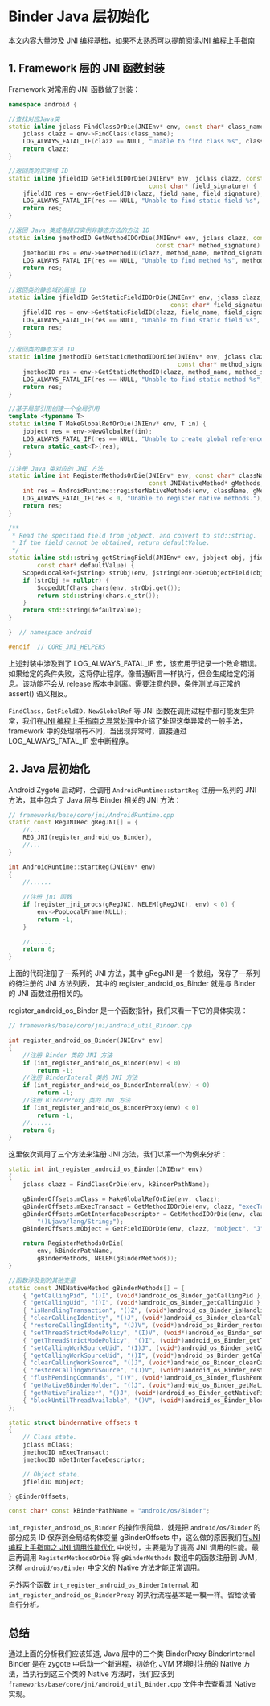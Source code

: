 # Binder Java 层初始化

本文内容大量涉及 JNI 编程基础，如果不太熟悉可以提前阅读[JNI 编程上手指南]()

## 1. Framework 层的 JNI 函数封装

Framework 对常用的 JNI 函数做了封装：

```c++
namespace android {

//查找对应Java类
static inline jclass FindClassOrDie(JNIEnv* env, const char* class_name) {
    jclass clazz = env->FindClass(class_name);
    LOG_ALWAYS_FATAL_IF(clazz == NULL, "Unable to find class %s", class_name);
    return clazz;
}

//返回类的实例域 ID
static inline jfieldID GetFieldIDOrDie(JNIEnv* env, jclass clazz, const char* field_name,
                                       const char* field_signature) {
    jfieldID res = env->GetFieldID(clazz, field_name, field_signature);
    LOG_ALWAYS_FATAL_IF(res == NULL, "Unable to find static field %s", field_name);
    return res;
}

//返回 Java 类或者接口实例非静态方法的方法 ID
static inline jmethodID GetMethodIDOrDie(JNIEnv* env, jclass clazz, const char* method_name,
                                         const char* method_signature) {
    jmethodID res = env->GetMethodID(clazz, method_name, method_signature);
    LOG_ALWAYS_FATAL_IF(res == NULL, "Unable to find method %s", method_name);
    return res;
}

//返回类的静态域的属性 ID
static inline jfieldID GetStaticFieldIDOrDie(JNIEnv* env, jclass clazz, const char* field_name,
                                             const char* field_signature) {
    jfieldID res = env->GetStaticFieldID(clazz, field_name, field_signature);
    LOG_ALWAYS_FATAL_IF(res == NULL, "Unable to find static field %s", field_name);
    return res;
}

//返回类的静态方法 ID
static inline jmethodID GetStaticMethodIDOrDie(JNIEnv* env, jclass clazz, const char* method_name,
                                               const char* method_signature) {
    jmethodID res = env->GetStaticMethodID(clazz, method_name, method_signature);
    LOG_ALWAYS_FATAL_IF(res == NULL, "Unable to find static method %s", method_name);
    return res;
}

//基于局部引用创建一个全局引用
template <typename T>
static inline T MakeGlobalRefOrDie(JNIEnv* env, T in) {
    jobject res = env->NewGlobalRef(in);
    LOG_ALWAYS_FATAL_IF(res == NULL, "Unable to create global reference.");
    return static_cast<T>(res);
}

//注册 Java 类对应的 JNI 方法
static inline int RegisterMethodsOrDie(JNIEnv* env, const char* className,
                                       const JNINativeMethod* gMethods, int numMethods) {
    int res = AndroidRuntime::registerNativeMethods(env, className, gMethods, numMethods);
    LOG_ALWAYS_FATAL_IF(res < 0, "Unable to register native methods.");
    return res;
}

/**
 * Read the specified field from jobject, and convert to std::string.
 * If the field cannot be obtained, return defaultValue.
 */
static inline std::string getStringField(JNIEnv* env, jobject obj, jfieldID fieldId,
        const char* defaultValue) {
    ScopedLocalRef<jstring> strObj(env, jstring(env->GetObjectField(obj, fieldId)));
    if (strObj != nullptr) {
        ScopedUtfChars chars(env, strObj.get());
        return std::string(chars.c_str());
    }
    return std::string(defaultValue);
}

}  // namespace android

#endif  // CORE_JNI_HELPERS

```

上述封装中涉及到了 LOG_ALWAYS_FATAL_IF 宏，该宏用于记录一个致命错误。如果给定的条件失败，这将停止程序。像普通断言一样执行，但会生成给定的消息。该功能不会从 release 版本中剥离。需要注意的是，条件测试与正常的 assert() 语义相反。

`FindClass，GetFieldID，NewGlobalRef` 等 JNI 函数在调用过程中都可能发生异常，我们在[JNI 编程上手指南之异常处理]()中介绍了处理这类异常的一般手法，framework 中的处理稍有不同，当出现异常时，直接通过 LOG_ALWAYS_FATAL_IF 宏中断程序。


## 2. Java 层初始化

Android Zygote 启动时，会调用 `AndroidRuntime::startReg` 注册一系列的 JNI 方法，其中包含了 Java 层与 Binder 相关的 JNI 方法：

```c++
// frameworks/base/core/jni/AndroidRuntime.cpp
static const RegJNIRec gRegJNI[] = {
	//...
	REG_JNI(register_android_os_Binder),
	//...
}

int AndroidRuntime::startReg(JNIEnv* env)
{  
    //......
    
    //注册 jni 函数
    if (register_jni_procs(gRegJNI, NELEM(gRegJNI), env) < 0) {
        env->PopLocalFrame(NULL);
        return -1;
    }
    
    //......
    return 0;
}
```

上面的代码注册了一系列的 JNI 方法，其中 gRegJNI 是一个数组，保存了一系列的待注册的 JNI 方法列表， 其中的 register_android_os_Binder 就是与 Binder 的 JNI 函数注册相关的。

register_android_os_Binder 是一个函数指针，我们来看一下它的具体实现：

```c++
// frameworks/base/core/jni/android_util_Binder.cpp

int register_android_os_Binder(JNIEnv* env)
{
    //注册 Binder 类的 JNI 方法
    if (int_register_android_os_Binder(env) < 0)
        return -1;
    //注册 BinderInteral 类的 JNI 方法
    if (int_register_android_os_BinderInternal(env) < 0)
        return -1;
    //注册 BinderProxy 类的 JNI 方法
    if (int_register_android_os_BinderProxy(env) < 0)
        return -1;
    //......
    return 0;
}
```

这里依次调用了三个方法来注册 JNI 方法，我们以第一个为例来分析：

```c++
static int int_register_android_os_Binder(JNIEnv* env)
{
    jclass clazz = FindClassOrDie(env, kBinderPathName);

    gBinderOffsets.mClass = MakeGlobalRefOrDie(env, clazz);
    gBinderOffsets.mExecTransact = GetMethodIDOrDie(env, clazz, "execTransact", "(IJJI)Z");
    gBinderOffsets.mGetInterfaceDescriptor = GetMethodIDOrDie(env, clazz, "getInterfaceDescriptor",
        "()Ljava/lang/String;");
    gBinderOffsets.mObject = GetFieldIDOrDie(env, clazz, "mObject", "J");

    return RegisterMethodsOrDie(
        env, kBinderPathName,
        gBinderMethods, NELEM(gBinderMethods));
}

//函数涉及到的其他变量
static const JNINativeMethod gBinderMethods[] = {
    { "getCallingPid", "()I", (void*)android_os_Binder_getCallingPid },
    { "getCallingUid", "()I", (void*)android_os_Binder_getCallingUid },
    { "isHandlingTransaction", "()Z", (void*)android_os_Binder_isHandlingTransaction },
    { "clearCallingIdentity", "()J", (void*)android_os_Binder_clearCallingIdentity },
    { "restoreCallingIdentity", "(J)V", (void*)android_os_Binder_restoreCallingIdentity },
    { "setThreadStrictModePolicy", "(I)V", (void*)android_os_Binder_setThreadStrictModePolicy },
    { "getThreadStrictModePolicy", "()I", (void*)android_os_Binder_getThreadStrictModePolicy },
    { "setCallingWorkSourceUid", "(I)J", (void*)android_os_Binder_setCallingWorkSourceUid },
    { "getCallingWorkSourceUid", "()I", (void*)android_os_Binder_getCallingWorkSourceUid },
    { "clearCallingWorkSource", "()J", (void*)android_os_Binder_clearCallingWorkSource },
    { "restoreCallingWorkSource", "(J)V", (void*)android_os_Binder_restoreCallingWorkSource },
    { "flushPendingCommands", "()V", (void*)android_os_Binder_flushPendingCommands },
    { "getNativeBBinderHolder", "()J", (void*)android_os_Binder_getNativeBBinderHolder },
    { "getNativeFinalizer", "()J", (void*)android_os_Binder_getNativeFinalizer },
    { "blockUntilThreadAvailable", "()V", (void*)android_os_Binder_blockUntilThreadAvailable }
};

static struct bindernative_offsets_t
{
    // Class state.
    jclass mClass;
    jmethodID mExecTransact;
    jmethodID mGetInterfaceDescriptor;

    // Object state.
    jfieldID mObject;

} gBinderOffsets;

const char* const kBinderPathName = "android/os/Binder";
```

`int_register_android_os_Binder` 的操作很简单，就是把 `android/os/Binder` 的部分成员 ID 保存到全局结构体变量 gBinderOffsets 中，这么做的原因我们在[JNI 编程上手指南之 JNI 调用性能优化]() 中说过，主要是为了提高 JNI 调用的性能。最后再调用 `RegisterMethodsOrDie` 将 `gBinderMethods` 数组中的函数注册到 JVM，这样 `android/os/Binder` 中定义的 Native 方法才能正常调用。


另外两个函数 `int_register_android_os_BinderInternal` 和 `int_register_android_os_BinderProxy` 的执行流程基本是一模一样。留给读者自行分析。

## 总结

通过上面的分析我们应该知道, Java 层中的三个类 BinderProxy BinderInternal Binder 是在 zygote 中启动一个新进程，初始化 JVM 环境时注册的 Native 方法，当执行到这三个类的 Native 方法时，我们应该到 `frameworks/base/core/jni/android_util_Binder.cpp` 文件中去查看其 Native 实现。

